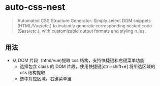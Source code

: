 # auto-css-nest

> Automated CSS Structure Generator: Simply select DOM snippets (HTML/Vue/etc.) to instantly generate corresponding nested code (Sass/etc.), with customizable output formats and styling rules.

## 用法

- 从 DOM 片段（html/vue)提取 css 结构，支持快捷键和右键菜单功能
  - 选择包含 class 的 DOM 片段，使用快捷键[ctrl+shift+e] 将所选区域的 css 结构提取
  - 选中对应区域，右键菜单里
